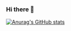 ### Hi there 👋
[![Anurag's GitHub stats](https://github-readme-stats.vercel.app/api?username=ariscuber19)](https://github.com/anuraghazra/github-readme-stats)

<!--
**ArisCuber19/ArisCuber19** is a ✨ _special_ ✨ repository because its `README.md` (this file) appears on your GitHub profile.

Here are some ideas to get you started:

- 🔭 I’m currently working on ...
- 🌱 I’m currently learning ...
- 👯 I’m looking to collaborate on ...
- 🤔 I’m looking for help with ...
- 💬 Ask me about ...
- 📫 How to reach me: ...
- 😄 Pronouns: ...
- ⚡ Fun fact: ...
-->
